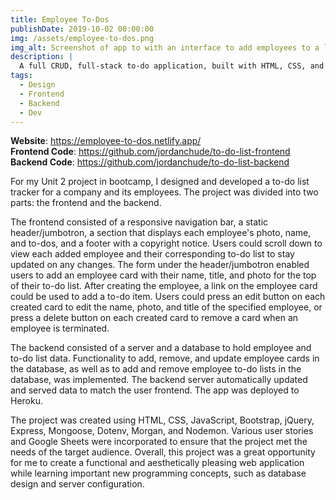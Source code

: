 ```yaml
---
title: Employee To-Dos
publishDate: 2019-10-02 00:00:00
img: /assets/employee-to-dos.png
img_alt: Screenshot of app to with an interface to add employees to a list with their name, title, and photo.
description: |
  A full CRUD, full-stack to-do application, built with HTML, CSS, and Javascript that utilizes a MongoDB API to store and update to-dos.
tags:
  - Design
  - Frontend
  - Backend
  - Dev
---
```


**Website**: https://employee-to-dos.netlify.app/ <br>
**Frontend Code**: https://github.com/jordanchude/to-do-list-frontend <br>
**Backend Code**: https://github.com/jordanchude/to-do-list-backend

For my Unit 2 project in bootcamp, I designed and developed a to-do list tracker for a company and its employees. The project was divided into two parts: the frontend and the backend.

The frontend consisted of a responsive navigation bar, a static header/jumbotron, a section that displays each employee's photo, name, and to-dos, and a footer with a copyright notice. Users could scroll down to view each added employee and their corresponding to-do list to stay updated on any changes. The form under the header/jumbotron enabled users to add an employee card with their name, title, and photo for the top of their to-do list. After creating the employee, a link on the employee card could be used to add a to-do item. Users could press an edit button on each created card to edit the name, photo, and title of the specified employee, or press a delete button on each created card to remove a card when an employee is terminated.

The backend consisted of a server and a database to hold employee and to-do list data. Functionality to add, remove, and update employee cards in the database, as well as to add and remove employee to-do lists in the database, was implemented. The backend server automatically updated and served data to match the user frontend. The app was deployed to Heroku.

The project was created using HTML, CSS, JavaScript, Bootstrap, jQuery, Express, Mongoose, Dotenv, Morgan, and Nodemon. Various user stories and Google Sheets were incorporated to ensure that the project met the needs of the target audience. Overall, this project was a great opportunity for me to create a functional and aesthetically pleasing web application while learning important new programming concepts, such as database design and server configuration.

